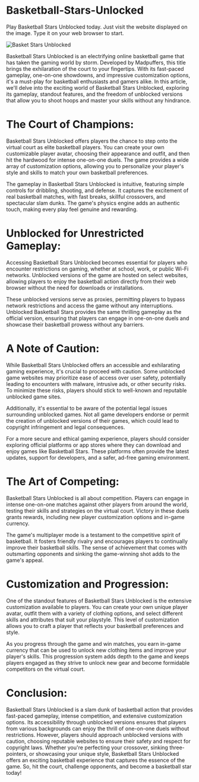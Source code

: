# Basketball-Stars-Unlocked
Play Basketball Stars Unblocked today. Just visit the website displayed on the image. Type it on your web browser to start.

![Basket Stars Unblocked](https://i.postimg.cc/44b1TP1Z/10.png)

Basketball Stars Unblocked is an electrifying online basketball game that has taken the gaming world by storm. Developed by Madpuffers, this title brings the exhilaration of the court to your fingertips. With its fast-paced gameplay, one-on-one showdowns, and impressive customization options, it's a must-play for basketball enthusiasts and gamers alike. In this article, we'll delve into the exciting world of Basketball Stars Unblocked, exploring its gameplay, standout features, and the freedom of unblocked versions that allow you to shoot hoops and master your skills without any hindrance.

# The Court of Champions:

Basketball Stars Unblocked offers players the chance to step onto the virtual court as elite basketball players. You can create your own customizable player avatar, choosing their appearance and outfit, and then hit the hardwood for intense one-on-one duels. The game provides a wide array of customization options, allowing you to personalize your player's style and skills to match your own basketball preferences.

The gameplay in Basketball Stars Unblocked is intuitive, featuring simple controls for dribbling, shooting, and defense. It captures the excitement of real basketball matches, with fast breaks, skillful crossovers, and spectacular slam dunks. The game's physics engine adds an authentic touch, making every play feel genuine and rewarding.

# Unblocked for Unrestricted Gameplay:

Accessing Basketball Stars Unblocked becomes essential for players who encounter restrictions on gaming, whether at school, work, or public Wi-Fi networks. Unblocked versions of the game are hosted on select websites, allowing players to enjoy the basketball action directly from their web browser without the need for downloads or installations.

These unblocked versions serve as proxies, permitting players to bypass network restrictions and access the game without any interruptions. Unblocked Basketball Stars provides the same thrilling gameplay as the official version, ensuring that players can engage in one-on-one duels and showcase their basketball prowess without any barriers.

# A Note of Caution:

While Basketball Stars Unblocked offers an accessible and exhilarating gaming experience, it's crucial to proceed with caution. Some unblocked game websites may prioritize ease of access over user safety, potentially leading to encounters with malware, intrusive ads, or other security risks. To minimize these risks, players should stick to well-known and reputable unblocked game sites.

Additionally, it's essential to be aware of the potential legal issues surrounding unblocked games. Not all game developers endorse or permit the creation of unblocked versions of their games, which could lead to copyright infringement and legal consequences.

For a more secure and ethical gaming experience, players should consider exploring official platforms or app stores where they can download and enjoy games like Basketball Stars. These platforms often provide the latest updates, support for developers, and a safer, ad-free gaming environment.

# The Art of Competing:

Basketball Stars Unblocked is all about competition. Players can engage in intense one-on-one matches against other players from around the world, testing their skills and strategies on the virtual court. Victory in these duels grants rewards, including new player customization options and in-game currency.

The game's multiplayer mode is a testament to the competitive spirit of basketball. It fosters friendly rivalry and encourages players to continually improve their basketball skills. The sense of achievement that comes with outsmarting opponents and sinking the game-winning shot adds to the game's appeal.

# Customization and Progression:

One of the standout features of Basketball Stars Unblocked is the extensive customization available to players. You can create your own unique player avatar, outfit them with a variety of clothing options, and select different skills and attributes that suit your playstyle. This level of customization allows you to craft a player that reflects your basketball preferences and style.

As you progress through the game and win matches, you earn in-game currency that can be used to unlock new clothing items and improve your player's skills. This progression system adds depth to the game and keeps players engaged as they strive to unlock new gear and become formidable competitors on the virtual court.

# Conclusion:

Basketball Stars Unblocked is a slam dunk of basketball action that provides fast-paced gameplay, intense competition, and extensive customization options. Its accessibility through unblocked versions ensures that players from various backgrounds can enjoy the thrill of one-on-one duels without restrictions. However, players should approach unblocked versions with caution, choosing reputable websites to ensure their safety and respect for copyright laws. Whether you're perfecting your crossover, sinking three-pointers, or showcasing your unique style, Basketball Stars Unblocked offers an exciting basketball experience that captures the essence of the game. So, hit the court, challenge opponents, and become a basketball star today!
